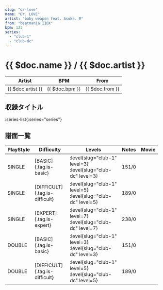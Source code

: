 ```yaml
---
slug: "dr-love"
name: "Dr. LOVE"
artist: "baby weapon feat. Asuka. M"
from: "beatmania IIDX"
bpm: 123
series:
  - "club-1"
  - "club-dc"
---
```


# {{ $doc.name }} / {{ $doc.artist }}

|Artist|BPM|From|
|------|---|----|
|{{ $doc.artist }}|{{ $doc.bpm }}|{{ $doc.from }}|

## 収録タイトル

:series-list{:series="series"}

## 譜面一覧

|PlayStyle|Difficulty|Levels|Notes|Movie|
|---------|----------|------|-----|-----|
|SINGLE|[BASIC]{.tag.is-basic}|<div class="field is-grouped is-grouped-multiline">:level{slug="club-1" level=3} :level{slug="club-dc" level=3}</div>|151/0||
|SINGLE|[DIFFICULT]{.tag.is-difficult}|<div class="field is-grouped is-grouped-multiline">:level{slug="club-1" level=5} :level{slug="club-dc" level=5}</div>|189/0||
|SINGLE|[EXPERT]{.tag.is-expert}|<div class="field is-grouped is-grouped-multiline">:level{slug="club-1" level=7} :level{slug="club-dc" level=7}</div>|238/0||
|DOUBLE|[BASIC]{.tag.is-basic}|<div class="field is-grouped is-grouped-multiline">:level{slug="club-1" level=3} :level{slug="club-dc" level=3}</div>|151/0||
|DOUBLE|[DIFFICULT]{.tag.is-difficult}|<div class="field is-grouped is-grouped-multiline">:level{slug="club-1" level=5} :level{slug="club-dc" level=5}</div>|189/0||
